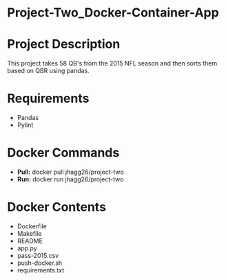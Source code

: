 # Project-Two_Docker-Container-App

<html>
  
  <h1>Project Description</h1>
  <p>
    This project takes 58 QB's from the 2015 NFL season and then sorts them based on QBR using pandas.<br>
  </p>
  
  <h1>Requirements</h1>
  <ul>
    <li>Pandas</li>
    <li>Pylint</li>
  </ul>
  
  <h1>Docker Commands</h1>
  <ul>
    <li><strong>Pull:</strong> docker pull jhagg26/project-two</li>
    <li><strong>Run:</strong> docker run jhagg26/project-two</li>
  </ul>
      
  <h1>Docker Contents</h1>
  <ul>
    <li>Dockerfile</li>
    <li>Makefile</li>
    <li>README</li>
    <li>app.py</li>
    <li>pass-2015.csv</li>
    <li>push-docker.sh</li>
    <li>requirements.txt</li>
  </ul>
      
</html>

